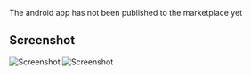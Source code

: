 The android app has not been published to the marketplace yet

Screenshot
----------

![Screenshot](https://raw.github.com/AsherGlick/Passcodes/master/Android/screenshot.png)
![Screenshot](https://raw.github.com/AsherGlick/Passcodes/master/Android/screenshot2.png)
